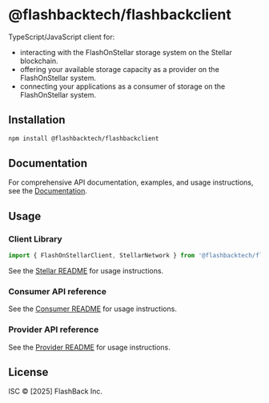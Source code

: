 # @flashbacktech/flashbackclient

TypeScript/JavaScript client for:

- interacting with the FlashOnStellar storage system on the Stellar blockchain.
- offering your available storage capacity as a provider on the FlashOnStellar system.
- connecting your applications as a consumer of storage on the FlashOnStellar system.

## Installation

```bash
npm install @flashbacktech/flashbackclient
```

## Documentation

For comprehensive API documentation, examples, and usage instructions, see the [Documentation](./docs/index.md).

## Usage

### Client Library

```typescript
import { FlashOnStellarClient, StellarNetwork } from '@flashbacktech/flashbackclient/stellar';
```

See the [Stellar README](STELLAR.md) for usage instructions.

### Consumer API reference

See the [Consumer README](./src/consumer/README.md) for usage instructions.

### Provider API reference

See the [Provider README](./src/provider/README.md) for usage instructions.

## License

ISC © [2025] FlashBack Inc.

